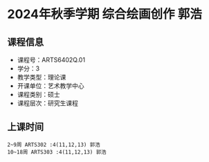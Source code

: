 # 2024年秋季学期 综合绘画创作 郭浩






## 课程信息

- 课程号：ARTS6402Q.01
- 学分：3
- 教学类型：理论课
- 开课单位：艺术教学中心
- 课程类别：硕士
- 课程层次：研究生课程

## 上课时间

```
2~9周 ARTS302 :4(11,12,13) 郭浩
10~18周 ARTS303 :4(11,12,13) 郭浩
```

